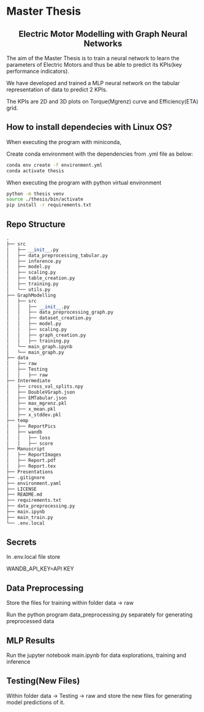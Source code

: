 # Master Thesis

<center><h2>Electric Motor Modelling with Graph Neural Networks</h2></center>

<div>
The aim of the Master Thesis is to train a neural network to learn the parameters of Electric Motors and thus be able to predict its KPIs(key performance indicators). 

We have developed and trained a MLP neural network on the tabular representation of data to predict 2 KPIs. 

The KPIs are 2D and 3D plots on Torque(Mgrenz) curve and Efficiency(ETA) grid.

</div>

## How to install dependecies with Linux OS?

When executing the program with miniconda,

Create conda environment with the dependencies from .yml file as below:

```bash
conda env create -f environment.yml
conda activate thesis
```

When executing the program with python virtual environment

```bash
python -m thesis venv
source ./thesis/bin/activate
pip install -r requirements.txt
```

## Repo Structure

```python
.
├── src
│   ├── __init__.py
│   ├── data_preprocessing_tabular.py
│   ├── inference.py
│   ├── model.py
│   ├── scaling.py
│   ├── table_creation.py
│   ├── training.py
│   └── utils.py
├── GraphModelling
│   ├── src
│   │   ├── __init__.py
│   │   ├── data_preprocessing_graph.py
│   │   ├── dataset_creation.py
│   │   ├── model.py
│   │   ├── scaling.py
│   │   ├── graph_creation.py
│   │   ├── training.py
│   └── main_graph.ipynb  
│   └── main_graph.py
├── data
│   ├── raw
│   ├── Testing
│   │   ├── raw
├── Intermediate
│   ├── cross_val_splits.npy
│   ├── DoubleVGraph.json
│   ├── EMTabular.json
│   ├── max_mgrenz.pkl
│   ├── x_mean.pkl
│   ├── x_stddev.pkl
├── temp
│   ├── ReportPics
│   ├── wandb
│   │   ├── loss
│   │   ├── score
├── Manuscript
│   ├── ReportImages
│   ├── Report.pdf
│   ├── Report.tex
├── Presentations
├── .gitignore
├── environment.yaml
├── LICENSE
├── README.md
├── requirements.txt
├── data_preprocessing.py
├── main.ipynb
├── main_train.py
└── .env.local
```

## Secrets

In .env.local file store
 
WANDB_API_KEY=API KEY

## Data Preprocessing

Store the files for training within folder data -> raw

Run the python program data_preprocessing.py separately for generating preprocessed data

## MLP Results

Run the jupyter notebook main.ipynb for data explorations, training and inference

## Testing(New Files)

Within folder data -> Testing -> raw and store the new files for generating model predictions of it.